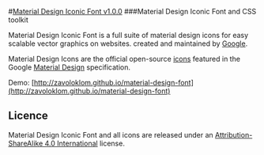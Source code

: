 #[Material Design Iconic Font v1.0.0](http://zavoloklom.github.io/material-design-font)
###Material Design Iconic Font and CSS toolkit

Material Design Iconic Font is a full suite of material design icons for easy scalable vector graphics on websites.
created and maintained by [Google](https://github.com/google/material-design-icons).

Material Design Icons are the official open-source [icons](http://www.google.com/design/spec/resources/sticker-sheets.html#sticker-sheets-components) featured in the Google [Material Design](http://www.google.com/design/spec) specification.

Demo: [http://zavoloklom.github.io/material-design-font](http://zavoloklom.github.io/material-design-font)

## Licence

Material Design Iconic Font and all icons are released under an [Attribution-ShareAlike 4.0 International](http://creativecommons.org/licenses/by-sa/4.0/) license.
